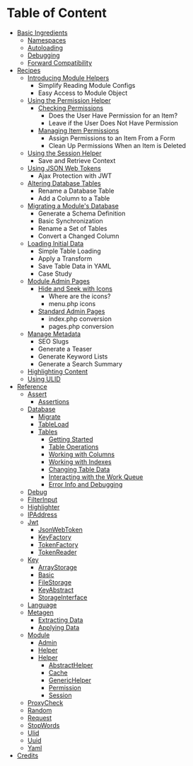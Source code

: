 # Table of Content

* [Basic Ingredients](basic-ingredients/)
  * [Namespaces](basic-ingredients/namespaces.md)
  * [Autoloading](basic-ingredients/autoloading.md)
  * [Debugging](basic-ingredients/debugging.md)
  * [Forward Compatibility](basic-ingredients/forward-compatibility.md)
* [Recipes](recipes/)
  * [Introducing Module Helpers](recipes/introducing-module-helpers.md)
    * Simplify Reading Module Configs
    * Easy Access to Module Object
  * [Using the Permission Helper](recipes/using-the-permission-helper/)
    * [Checking Permissions](recipes/using-the-permission-helper/checking-permissions.md)
      * Does the User Have Permission for an Item?
      * Leave if the User Does Not Have Permission
    * [Managing Item Permissions](recipes/using-the-permission-helper/managing-item-permissions.md)
      * Assign Permissions to an Item From a Form
      * Clean Up Permissions When an Item is Deleted
  * [Using the Session Helper](recipes/using-the-session-helper.md)
    * Save and Retrieve Context
  * [Using JSON Web Tokens](recipes/using-json-web-tokens.md)
    * Ajax Protection with JWT
  * [Altering Database Tables](recipes/altering-database-tables.md)
    * Rename a Database Table
    * Add a Column to a Table
  * [Migrating a Module's Database](recipes/migrating-a-modules-database.md)
    * Generate a Schema Definition
    * Basic Synchronization
    * Rename a Set of Tables
    * Convert a Changed Column
  * [Loading Initial Data](recipes/loading-initial-data.md)
    * Simple Table Loading
    * Apply a Transform
    * Save Table Data in YAML
    * Case Study
  * [Module Admin Pages](recipes/module-admin-pages/)
    * [Hide and Seek with Icons](recipes/module-admin-pages/hide-and-seek-with-icons.md)
      * Where are the icons?
      * menu.php icons
    * [Standard Admin Pages](recipes/module-admin-pages/standard-admin-pages.md)
      * index.php conversion
      * pages.php conversion
  * [Manage Metadata](recipes/manage-metadata.md)
    * SEO Slugs
    * Generate a Teaser
    * Generate Keyword Lists
    * Generate a Search Summary
  * [Highlighting Content](recipes/highlighting-content.md)
  * [Using ULID](recipes/using-ulid.md)
* [Reference](reference/)
  * [Assert](reference/assert/)
    * [Assertions](reference/assert/assertions.md)
  * [Database](reference/database/)
    * [Migrate](reference/database/migrate.md)
    * [TableLoad](reference/database/tableload.md)
    * [Tables](reference/database/tables/)
      * [Getting Started](reference/database/tables/getting-started.md)
      * [Table Operations](reference/database/tables/table-operations.md)
      * [Working with Columns](reference/database/tables/working-with-columns.md)
      * [Working with Indexes](reference/database/tables/working-with-indexes.md)
      * [Changing Table Data](reference/database/tables/changing-table-data.md)
      * [Interacting with the Work Queue](reference/database/tables/interacting-with-the-work-queue.md)
      * [Error Info and Debugging](reference/database/tables/error-info-and-debugging.md)
  * [Debug](reference/debug.md)
  * [FilterInput](reference/filterinput.md)
  * [Highlighter](reference/highlighter.md)
  * [IPAddress](reference/ipaddress.md)
  * [Jwt](reference/jwt/)
    * [JsonWebToken](reference/jwt/jsonwebtoken.md)
    * [KeyFactory](reference/jwt/keyfactory.md)
    * [TokenFactory](reference/jwt/tokenfactory.md)
    * [TokenReader](reference/jwt/tokenreader.md)
  * [Key](reference/key/)
    * [ArrayStorage](reference/key/arraystorage.md)
    * [Basic](reference/key/basic.md)
    * [FileStorage](reference/key/filestorage.md)
    * [KeyAbstract](reference/key/keyabstract.md)
    * [StorageInterface](reference/key/storageinterface.md)
  * [Language](reference/language.md)
  * [Metagen](reference/metagen/)
    * [Extracting Data](reference/metagen/extracting-data.md)
    * [Applying Data](reference/metagen/applying-data.md)
  * [Module](reference/module/)
    * [Admin](reference/module/admin.md)
    * [Helper](reference/module/helper.md)
    * [Helper](reference/module/helper-1/)
      * [AbstractHelper](reference/module/helper-1/abstracthelper.md)
      * [Cache](reference/module/helper-1/cache.md)
      * [GenericHelper](reference/module/helper-1/generichelper.md)
      * [Permission](reference/module/helper-1/permission.md)
      * [Session](reference/module/helper-1/session.md)
  * [ProxyCheck](reference/proxycheck.md)
  * [Random](reference/random.md)
  * [Request](reference/request.md)
  * [StopWords](reference/stopwords.md)
  * [Ulid](reference/ulid.md) 
  * [Uuid](reference/uuid.md)
  * [Yaml](reference/yaml.md)
* [Credits](credits.md)
